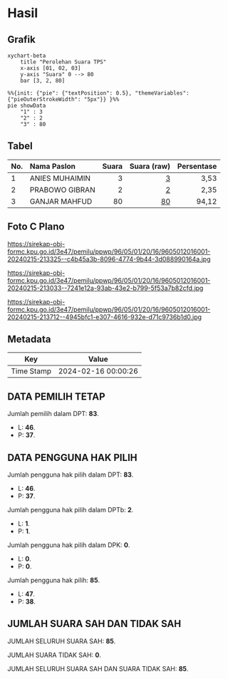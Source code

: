 # Hasil

## Grafik

```mermaid
xychart-beta
    title "Perolehan Suara TPS"
    x-axis [01, 02, 03]
    y-axis "Suara" 0 --> 80
    bar [3, 2, 80]
```

```mermaid
%%{init: {"pie": {"textPosition": 0.5}, "themeVariables": {"pieOuterStrokeWidth": "5px"}} }%%
pie showData
    "1" : 3
    "2" : 2
    "3" : 80
```

## Tabel

| No. | Nama Paslon    | Suara | Suara (raw) | Persentase |
|:--- |:-------------- | -----:| -----------:| ----------:|
| 1   | ANIES MUHAIMIN | 3     | [3][p-1]    | 3,53       |
| 2   | PRABOWO GIBRAN | 2     | [2][p-2]    | 2,35       |
| 3   | GANJAR MAHFUD  | 80    | [80][p-3]   | 94,12      |


[p-1]: https://github.com/gigit-pemilu/pemilu-2024-96-papua-barat-daya/blob/main/pilpres/hitung-suara/sub/96-papua-barat-daya/sub/05-maybrat/sub/01-aifat/sub/2016-kocuwer-selatan/sub/001-tps/sub/paslon-1.txt
[p-2]: https://github.com/gigit-pemilu/pemilu-2024-96-papua-barat-daya/blob/main/pilpres/hitung-suara/sub/96-papua-barat-daya/sub/05-maybrat/sub/01-aifat/sub/2016-kocuwer-selatan/sub/001-tps/sub/paslon-2.txt
[p-3]: https://github.com/gigit-pemilu/pemilu-2024-96-papua-barat-daya/blob/main/pilpres/hitung-suara/sub/96-papua-barat-daya/sub/05-maybrat/sub/01-aifat/sub/2016-kocuwer-selatan/sub/001-tps/sub/paslon-3.txt

## Foto C Plano

https://sirekap-obj-formc.kpu.go.id/3e47/pemilu/ppwp/96/05/01/20/16/9605012016001-20240215-213325--c4b45a3b-8096-4774-9b44-3d088990164a.jpg

https://sirekap-obj-formc.kpu.go.id/3e47/pemilu/ppwp/96/05/01/20/16/9605012016001-20240215-213033--7241e12a-93ab-43e2-b799-5f53a7b82cfd.jpg

https://sirekap-obj-formc.kpu.go.id/3e47/pemilu/ppwp/96/05/01/20/16/9605012016001-20240215-213712--4945bfc1-e307-4616-932e-d71c9736b1d0.jpg


## Metadata

| Key        | Value               |
| ---------- | ------------------- |
| Time Stamp | 2024-02-16 00:00:26 |


## DATA PEMILIH TETAP

Jumlah pemilih dalam DPT: **83**.
 * L: **46**.
 * P: **37**.

## DATA PENGGUNA HAK PILIH

Jumlah pengguna hak pilih dalam DPT: **83**.
 * L: **46**.
 * P: **37**.

Jumlah pengguna hak pilih dalam DPTb: **2**.
 * L: **1**.
 * P: **1**.

Jumlah pengguna hak pilih dalam DPK: **0**.
 * L: **0**.
 * P: **0**.

Jumlah pengguna hak pilih: **85**.
 * L: **47**.
 * P: **38**.

## JUMLAH SUARA SAH DAN TIDAK SAH

JUMLAH SELURUH SUARA SAH: **85**.

JUMLAH SUARA TIDAK SAH: **0**.

JUMLAH SELURUH SUARA SAH DAN SUARA TIDAK SAH: **85**.


